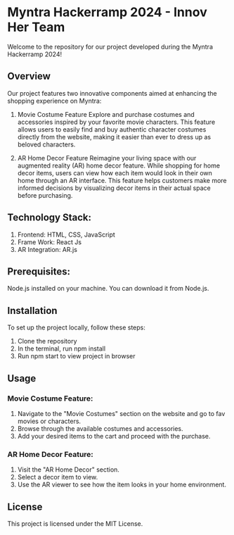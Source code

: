 # Myntra Hackerramp 2024 - Innov Her Team
Welcome to the repository for our project developed during the Myntra Hackerramp 2024!

## Overview
Our project features two innovative components aimed at enhancing the shopping experience on Myntra:

1. Movie Costume Feature
Explore and purchase costumes and accessories inspired by your favorite movie characters. This feature allows users to easily find and buy authentic character costumes directly from the website, making it easier than ever to dress up as beloved characters.

2. AR Home Decor Feature
Reimagine your living space with our augmented reality (AR) home decor feature. While shopping for home decor items, users can view how each item would look in their own home through an AR interface. This feature helps customers make more informed decisions by visualizing decor items in their actual space before purchasing.

## Technology Stack:

1. Frontend: HTML, CSS, JavaScript
2. Frame Work: React Js
3. AR Integration: AR.js

## Prerequisites:

Node.js installed on your machine. You can download it from Node.js.

## Installation

To set up the project locally, follow these steps:

1. Clone the repository
2. In the terminal, run npm install
3. Run npm start to view project in browser
   
## Usage

### Movie Costume Feature:

1. Navigate to the "Movie Costumes" section on the website and go to fav movies or characters.
2. Browse through the available costumes and accessories.
3. Add your desired items to the cart and proceed with the purchase.

### AR Home Decor Feature:

1. Visit the "AR Home Decor" section.
2. Select a decor item to view.
3. Use the AR viewer to see how the item looks in your home environment.

## License
This project is licensed under the MIT License.
